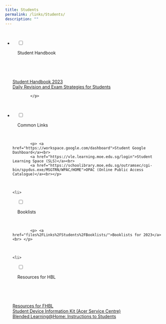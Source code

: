 ```yaml
---
title: Students
permalink: /links/Students/
description: ""
---
```

<ul class="jekyllcodex_accordion">

  <li>

    <input type="checkbox" id="accordion1">

    <label for="accordion1">Student Handbook</label>

    <div>

      <p> <a href="/files/Links/Students/2023%20Student%20Handbook_final.pdf">Student Handbook 2023</a><br>
				<a href="/files/Links/Students/OSS20Student20Handbook20Revision20Exam20Tips202022.pdf">Daily Revision and Exam Strategies for Students</a><br>

			</p>

    </div>

</li>
	<li>

    <input type="checkbox" id="accordion2">

    <label for="accordion2">Common Links</label>

    <div>

			<p> <a href="https://workspace.google.com/dashboard">Student Google Dashboard</a><br>
			<a href="https://vle.learning.moe.edu.sg/login">Student Learning Space (SLS)</a><br>
			<a href="https://schoolibrary.moe.edu.sg/outramsec/cgi-bin/spydus.exe/MSGTRN/WPAC/HOME">OPAC (Online Public Access Catalogue)</a><br></p>

    </div>

</li>
	
	<li>

    <input type="checkbox" id="accordion3">

    <label for="accordion3">Booklists</label>

    <div>

			<p> <a href="files%2FLinks%2FStudents%2FBooklists/">Booklists for 2023</a><br> </p>

    </div>

</li>
	
	<li>

    <input type="checkbox" id="accordion4">

    <label for="accordion4">Resources for HBL</label>

    <div>

      <p> <a href="https://outramsec-moe-edu-sg-admin.cwp.sg/oss/resources-for-fhbl-for-parents-students-and-teachers">Resources for FHBL</a><br>
				<a href="/files/Links/Students/Appendix%201%20-%20Student%20Device%20Information%20Kit%20Acer%20Service%20Centre%20and%20HelpCentre%20Information.pdf">Student Device Information Kit (Acer Service Centre)</a><br>
				<a href="/files/Links/Students/Standard%20Instructions%20for%20BLHome.pdf">Blended Learning@Home: Instructions to Students</a><br>
			</p>

    </div>

</li>
	
	

	
</ul>